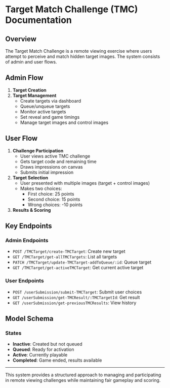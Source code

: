 # Target Match Challenge (TMC) Documentation

## Overview

The Target Match Challenge is a remote viewing exercise where users attempt to perceive and match hidden target images. The system consists of admin and user flows.

## Admin Flow

1. **Target Creation**
2. **Target Management**
   - Create targets via dashboard
   - Queue/unqueue targets
   - Monitor active targets
   - Set reveal and game timings
   - Manage target images and control images

## User Flow

1. **Challenge Participation**
   - User views active TMC challenge
   - Gets target code and remaining time
   - Draws impressions on canvas
   - Submits initial impression
2. **Target Selection**
   - User presented with multiple images (target + control images)
   - Makes two choices:
     - First choice: 25 points
     - Second choice: 15 points
     - Wrong choices: -10 points
3. **Results & Scoring**

## Key Endpoints

### Admin Endpoints

- `POST /TMCTarget/create-TMCTarget`: Create new target
- `GET /TMCTarget/get-allTMCTargets`: List all targets
- `PATCH /TMCTarget/update-TMCTarget-addToQueue/:id`: Queue target
- `GET /TMCTarget/get-activeTMCTarget`: Get current active target

### User Endpoints

- `POST /userSubmission/submit-TMCTarget`: Submit user choices
- `GET /userSubmission/get-TMCResult/:TMCTargetId`: Get result
- `GET /userSubmission/get-previousTMCResults`: View history

## Model Schema

### States

- **Inactive**: Created but not queued
- **Queued**: Ready for activation
- **Active**: Currently playable
- **Completed**: Game ended, results available

---

This system provides a structured approach to managing and participating in remote viewing challenges while maintaining fair gameplay and scoring.
